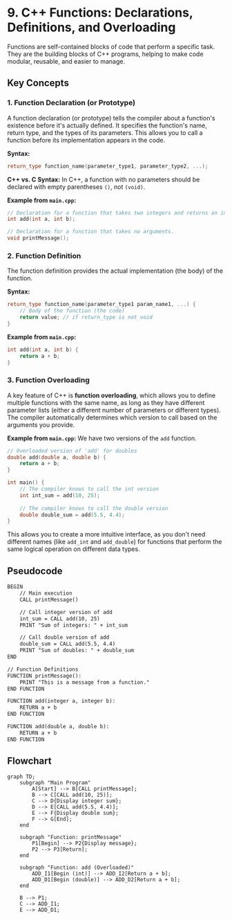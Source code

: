 # 9. C++ Functions: Declarations, Definitions, and Overloading

Functions are self-contained blocks of code that perform a specific task. They are the building blocks of C++ programs, helping to make code modular, reusable, and easier to manage.

## Key Concepts

### 1. Function Declaration (or Prototype)

A function declaration (or prototype) tells the compiler about a function's existence before it's actually defined. It specifies the function's name, return type, and the types of its parameters. This allows you to call a function before its implementation appears in the code.

**Syntax:**

```cpp
return_type function_name(parameter_type1, parameter_type2, ...);
```

**C++ vs. C Syntax:** In C++, a function with no parameters should be declared with empty parentheses `()`, not `(void)`.

**Example from `main.cpp`:**

```cpp
// Declaration for a function that takes two integers and returns an integer.
int add(int a, int b);

// Declaration for a function that takes no arguments.
void printMessage();
```

### 2. Function Definition

The function definition provides the actual implementation (the body) of the function.

**Syntax:**

```cpp
return_type function_name(parameter_type1 param_name1, ...) {
    // Body of the function (the code)
    return value; // if return_type is not void
}
```

**Example from `main.cpp`:**

```cpp
int add(int a, int b) {
    return a + b;
}
```

### 3. Function Overloading

A key feature of C++ is **function overloading**, which allows you to define multiple functions with the same name, as long as they have different parameter lists (either a different number of parameters or different types). The compiler automatically determines which version to call based on the arguments you provide.

**Example from `main.cpp`:** We have two versions of the `add` function.

```cpp
// Overloaded version of 'add' for doubles
double add(double a, double b) {
    return a + b;
}

int main() {
    // The compiler knows to call the int version
    int int_sum = add(10, 25);
    
    // The compiler knows to call the double version
    double double_sum = add(5.5, 4.4);
}
```

This allows you to create a more intuitive interface, as you don't need different names (like `add_int` and `add_double`) for functions that perform the same logical operation on different data types.

## Pseudocode

```xml
BEGIN
    // Main execution
    CALL printMessage()

    // Call integer version of add
    int_sum = CALL add(10, 25)
    PRINT "Sum of integers: " + int_sum

    // Call double version of add
    double_sum = CALL add(5.5, 4.4)
    PRINT "Sum of doubles: " + double_sum
END

// Function Definitions
FUNCTION printMessage():
    PRINT "This is a message from a function."
END FUNCTION

FUNCTION add(integer a, integer b):
    RETURN a + b
END FUNCTION

FUNCTION add(double a, double b):
    RETURN a + b
END FUNCTION
```

## Flowchart

```mermaid
graph TD;
    subgraph "Main Program"
        A[Start] --> B[CALL printMessage];
        B --> C[CALL add(10, 25)];
        C --> D{Display integer sum};
        D --> E[CALL add(5.5, 4.4)];
        E --> F{Display double sum};
        F --> G[End];
    end

    subgraph "Function: printMessage"
        P1[Begin] --> P2{Display message};
        P2 --> P3[Return];
    end

    subgraph "Function: add (Overloaded)"
        ADD_I1[Begin (int)] --> ADD_I2[Return a + b];
        ADD_D1[Begin (double)] --> ADD_D2[Return a + b];
    end

    B --> P1;
    C --> ADD_I1;
    E --> ADD_D1;
```
